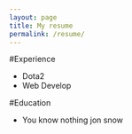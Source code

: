```yaml
---
layout: page
title: My resume
permalink: /resume/
---
```


#Experience
- Dota2
- Web Develop

#Education
- You know nothing jon snow
